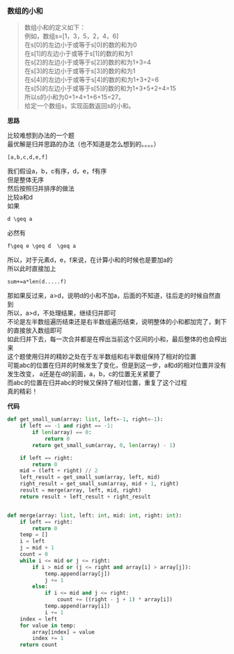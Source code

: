 ### 数组的小和
>数组小和的定义如下：  
>例如，数组s=[1，3，5，2，4，6]  
在s[0]的左边小于或等于s[0]的数的和为0  
在s[1]的左边小于或等于s[1]的数的和为1  
在s[2]的左边小于或等于s[2]的数的和为1+3=4  
在s[3]的左边小于或等于s[3]的数的和为1  
在s[4]的左边小于或等于s[4]的数的和为1+3+2=6  
在s[5]的左边小于或等于s[5]的数的和为1+3+5+2+4=15  
所以s的小和为0+1+4+1+6+15=27。  
给定一个数组s，实现函数返回s的小和。

**思路**

比较难想到办法的一个题  
最优解是归并思路的办法（也不知道是怎么想到的。。。。）  

`
[a,b,c,d,e,f]
`

我们假设a，b，c有序，d，e，f有序  
但是整体无序  
然后按照归并排序的做法  
比较a和d  
如果  

`
d \geq a
`

必然有  

`
f\geq e \geq d  \geq a
`

所以，对于元素d，e，f来说，在计算小和的时候也是要加a的  
所以此时直接加上  

`
sum+=a*len(d.....f)
`
 
那如果反过来，a>d，说明d的小和不加a，后面的不知道，往后走的时候自然直到  
所以，a>d，不处理结果，继续归并即可  
不论是左半数组遍历结束还是右半数组遍历结束，说明整体的小和都加完了，剩下的直接放入数组即可  
如此归并下去，每一次合并都是在榨出当前这个区间的小和，最后整体的也会榨出来  
这个题使用归并的精妙之处在于左半数组和右半数组保持了相对的位置  
可能abc的位置在归并的时候发生了变化，但是到这一步，a和d的相对位置并没有发生改变， a还是在d的前面，a，b，c的位置无关紧要了  
而abc的位置在归并abc的时候又保持了相对位置，重复了这个过程  
真的精彩！  



**代码**

```python
def get_small_sum(array: list, left=-1, right=-1):
    if left == -1 and right == -1:
        if len(array) == 0:
            return 0
        return get_small_sum(array, 0, len(array) - 1)

    if left == right:
        return 0
    mid = (left + right) // 2
    left_result = get_small_sum(array, left, mid)
    right_result = get_small_sum(array, mid + 1, right)
    result = merge(array, left, mid, right)
    return result + left_result + right_result


def merge(array: list, left: int, mid: int, right: int):
    if left == right:
        return 0
    temp = []
    i = left
    j = mid + 1
    count = 0
    while i <= mid or j <= right:
        if i > mid or (j <= right and array[i] > array[j]):
            temp.append(array[j])
            j += 1
        else:
            if i <= mid and j <= right:
                count += ((right - j + 1) * array[i])
            temp.append(array[i])
            i += 1
    index = left
    for value in temp:
        array[index] = value
        index += 1
    return count
```

